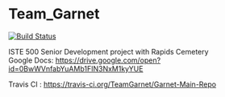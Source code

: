 # Team_Garnet
[![Build Status](https://travis-ci.org/TeamGarnet/Garnet-Main-Repo.svg?branch=Development)](https://travis-ci.org/TeamGarnet/Garnet_Main_Repo)

ISTE 500 Senior Development project with Rapids Cemetery <br/>
Google Docs: https://drive.google.com/open?id=0BwWVnfabYuAMb1FIN3NxM1kyYUE

Travis CI : https://travis-ci.org/TeamGarnet/Garnet-Main-Repo

